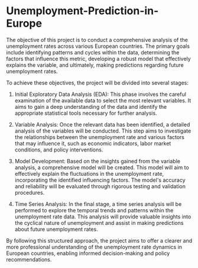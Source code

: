 # Unemployment-Prediction-in-Europe
The objective of this project is to conduct a comprehensive analysis of the unemployment rates across various European countries. The primary goals include identifying patterns and cycles within the data, determining the factors that influence this metric, developing a robust model that effectively explains the variable, and ultimately, making predictions regarding future unemployment rates.

To achieve these objectives, the project will be divided into several stages:

1. Initial Exploratory Data Analysis (EDA): This phase involves the careful examination of the available data to select the most relevant variables. It aims to gain a deep understanding of the data and identify the appropriate statistical tools necessary for further analysis.

2. Variable Analysis: Once the relevant data has been identified, a detailed analysis of the variables will be conducted. This step aims to investigate the relationships between the unemployment rate and various factors that may influence it, such as economic indicators, labor market conditions, and policy interventions.

3. Model Development: Based on the insights gained from the variable analysis, a comprehensive model will be created. This model will aim to effectively explain the fluctuations in the unemployment rate, incorporating the identified influencing factors. The model's accuracy and reliability will be evaluated through rigorous testing and validation procedures.

4. Time Series Analysis: In the final stage, a time series analysis will be performed to explore the temporal trends and patterns within the unemployment rate data. This analysis will provide valuable insights into the cyclical nature of unemployment and assist in making predictions about future unemployment rates.

By following this structured approach, the project aims to offer a clearer and more professional understanding of the unemployment rate dynamics in European countries, enabling informed decision-making and policy recommendations.
